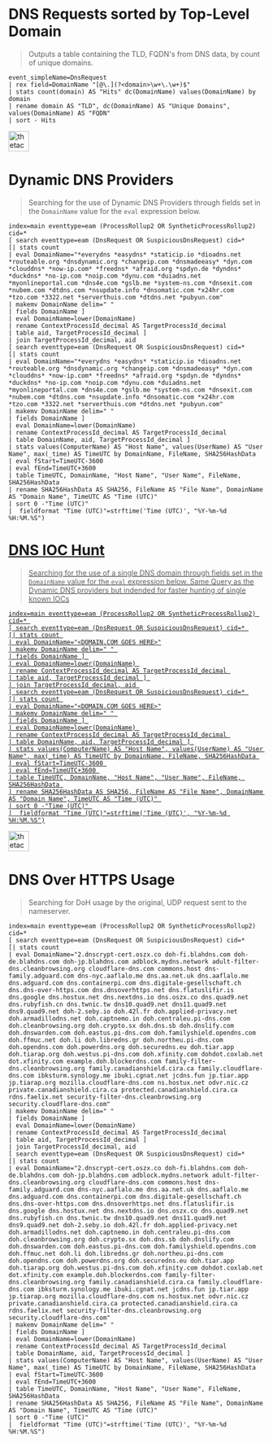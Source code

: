 # DNS Requests sorted by Top-Level Domain

> Outputs a table containing the TLD, FQDN's from DNS data, by count of unique domains.

    event_simpleName=DnsRequest 
    | rex field=DomainName "[@\.](?<domain>\w+\.\w+)$"
    | stats count(domain) AS "Hits" dc(DomainName) values(DomainName) by domain
    | rename domain AS "TLD", dc(DomainName) AS "Unique Domains", values(DomainName) AS "FQDN"
    | sort - Hits

<a href="https://falcon.crowdstrike.com/investigate/events/en-US/app/eam2/search?q=search%20event_simpleName%3DDnsRequest%20%0A%7C%20rex%20field%3DDomainName%20%22%5B%40%5C.%5D(%3F%3Cdomain%3E%5Cw%2B%5C.%5Cw%2B)%24%22%0A%7C%20stats%20count(domain)%20AS%20%22Hits%22%20dc(DomainName)%20values(DomainName)%20by%20domain%0A%7C%20rename%20domain%20AS%20%22TLD%22%2C%20dc(DomainName)%20AS%20%22Unique%20Domains%22%2C%20values(DomainName)%20AS%20%22FQDN%22%0A%7C%20sort%20-%20Hits%20&display.page.search.mode=verbose&dispatch.sample_ratio=1&earliest=-7d%40h&latest=now&display.page.search.tab=statistics&display.general.type=statistics&sid=1600165947.17967">
<img border="0" alt="thetacyber-csfalcon-fqlsearch" src="https://csfalcon.thetadev.services/assets/search.png" height="40"></a>

# Dynamic DNS Providers

> Searching for the use of Dynamic DNS Providers through fields set in the `DomainName` value for the `eval` expression below.

    index=main eventtype=eam (ProcessRollup2 OR SyntheticProcessRollup2) cid=* 
    [ search eventtype=eam (DnsRequest OR SuspiciousDnsRequest) cid=* 
    [| stats count 
    | eval DomainName="*everydns *easydns* *staticip.io *dioadns.net *routeable.org *dnsdynamic.org *changeip.com *dnsmadeeasy* *dyn.com *clouddns* *now-ip.com* *freedns* *afraid.org *spdyn.de *dyndns* *duckdns* *no-ip.com *noip.com *dynu.com *duiadns.net *myonlineportal.com *dns4e.com *gslb.me *system-ns.com *dnsexit.com *nubem.com *dtdns.com *nsupdate.info *dnsomatic.com *x24hr.com *tzo.com *3322.net *serverthuis.com *dtdns.net *pubyun.com"
    | makemv DomainName delim=" " 
    | fields DomainName ] 
    | eval DomainName=lower(DomainName) 
    | rename ContextProcessId_decimal AS TargetProcessId_decimal 
    | table aid, TargetProcessId_decimal ] 
    | join TargetProcessId_decimal, aid 
    [ search eventtype=eam (DnsRequest OR SuspiciousDnsRequest) cid=* 
    [| stats count 
    | eval DomainName="*everydns *easydns* *staticip.io *dioadns.net *routeable.org *dnsdynamic.org *changeip.com *dnsmadeeasy* *dyn.com *clouddns* *now-ip.com* *freedns* *afraid.org *spdyn.de *dyndns* *duckdns* *no-ip.com *noip.com *dynu.com *duiadns.net *myonlineportal.com *dns4e.com *gslb.me *system-ns.com *dnsexit.com *nubem.com *dtdns.com *nsupdate.info *dnsomatic.com *x24hr.com *tzo.com *3322.net *serverthuis.com *dtdns.net *pubyun.com"
    | makemv DomainName delim=" " 
    | fields DomainName ] 
    | eval DomainName=lower(DomainName) 
    | rename ContextProcessId_decimal AS TargetProcessId_decimal 
    | table DomainName, aid, TargetProcessId_decimal ] 
    | stats values(ComputerName) AS "Host Name", values(UserName) AS "User Name", max(_time) AS TimeUTC by DomainName, FileName, SHA256HashData 
    | eval fStart=TimeUTC-3600 
    | eval fEnd=TimeUTC+3600 
    | table TimeUTC, DomainName, "Host Name", "User Name", FileName, SHA256HashData 
    | rename SHA256HashData AS SHA256, FileName AS "File Name", DomainName AS "Domain Name", TimeUTC AS "Time (UTC)" 
    | sort 0 -"Time (UTC)" 
    |  fieldformat "Time (UTC)"=strftime('Time (UTC)', "%Y-%m-%d %H:%M.%S")

<a href="https://falcon.crowdstrike.com/investigate/events/en-US/app/eam2/search?q=search%20event_simpleName%3DDnsRequest%20%0A%7C%20rex%20field%3DDomainName%20%22%5B%40%5C.%5D(%3F%3Cdomain%3E%5Cw%2B%5C.%5Cw%2B)%24%22%0A%7C%20stats%20count(domain)%20AS%20%22Hits%22%20dc(DomainName)%20values(DomainName)%20by%20domainindex%3Dmain%20eventtype%3Deam%20(ProcessRollup2%20OR%20SyntheticProcessRollup2)%20cid%3D*%20%0A%5B%20search%20eventtype%3Deam%20(DnsRequest%20OR%20SuspiciousDnsRequest)%20cid%3D*%20%0A%5B%7C%20stats%20count%20%0A%7C%20eval%20DomainName%3D%22*everydns%20*easydns*%20*staticip.io%20*dioadns.net%20*routeable.org%20*dnsdynamic.org%20*changeip.com%20*dnsmadeeasy*%20*dyn.com%20*clouddns*%20*now-ip.com*%20*freedns*%20*afraid.org%20*spdyn.de%20*dyndns*%20*duckdns*%20*no-ip.com%20*noip.com%20*dynu.com%20*duiadns.net%20*myonlineportal.com%20*dns4e.com%20*gslb.me%20*system-ns.com%20*dnsexit.com%20*nubem.com%20*dtdns.com%20*nsupdate.info%20*dnsomatic.com%20*x24hr.com%20*tzo.com%20*3322.net%20*serverthuis.com%20*dtdns.net%20*pubyun.com%22%0A%7C%20makemv%20DomainName%20delim%3D%22%20%22%20%0A%7C%20fields%20DomainName%20%5D%20%0A%7C%20eval%20DomainName%3Dlower(DomainName)%20%0A%7C%20rename%20ContextProcessId_decimal%20AS%20TargetProcessId_decimal%20%0A%7C%20table%20aid%2C%20TargetProcessId_decimal%20%5D%20%0A%7C%20join%20TargetProcessId_decimal%2C%20aid%20%0A%5B%20search%20eventtype%3Deam%20(DnsRequest%20OR%20SuspiciousDnsRequest)%20cid%3D*%20%0A%5B%7C%20stats%20count%20%0A%7C%20eval%20DomainName%3D%22*everydns%20*easydns*%20*staticip.io%20*dioadns.net%20*routeable.org%20*dnsdynamic.org%20*changeip.com%20*dnsmadeeasy*%20*dyn.com%20*clouddns*%20*now-ip.com*%20*freedns*%20*afraid.org%20*spdyn.de%20*dyndns*%20*duckdns*%20*no-ip.com%20*noip.com%20*dynu.com%20*duiadns.net%20*myonlineportal.com%20*dns4e.com%20*gslb.me%20*system-ns.com%20*dnsexit.com%20*nubem.com%20*dtdns.com%20*nsupdate.info%20*dnsomatic.com%20*x24hr.com%20*tzo.com%20*3322.net%20*serverthuis.com%20*dtdns.net%20*pubyun.com%22%0A%7C%20makemv%20DomainName%20delim%3D%22%20%22%20%0A%7C%20fields%20DomainName%20%5D%20%0A%7C%20eval%20DomainName%3Dlower(DomainName)%20%0A%7C%20rename%20ContextProcessId_decimal%20AS%20TargetProcessId_decimal%20%0A%7C%20table%20DomainName%2C%20aid%2C%20TargetProcessId_decimal%20%5D%20%0A%7C%20stats%20values(ComputerName)%20AS%20%22Host%20Name%22%2C%20values(UserName)%20AS%20%22User%20Name%22%2C%20max(_time)%20AS%20TimeUTC%20by%20DomainName%2C%20FileName%2C%20SHA256HashData%20%0A%7C%20eval%20fStart%3DTimeUTC-3600%20%0A%7C%20eval%20fEnd%3DTimeUTC%2B3600%20%0A%7C%20table%20TimeUTC%2C%20DomainName%2C%20%22Host%20Name%22%2C%20%22User%20Name%22%2C%20FileName%2C%20SHA256HashData%20%0A%7C%20rename%20SHA256HashData%20AS%20SHA256%2C%20FileName%20AS%20%22File%20Name%22%2C%20DomainName%20AS%20%22Domain%20Name%22%2C%20TimeUTC%20AS%20%22Time%20(UTC)%22%20%0A%7C%20sort%200%20-%22Time%20(UTC)%22%20%0A%7C%20%20fieldformat%20%22Time%20(UTC)%22%3Dstrftime(%27Time%20(UTC)%27%2C%20%22%25Y-%25m-%25d%20%25H%3A%25M.%25S%22)%0A%0A%7C%20rename%20domain%20AS%20%22TLD%22%2C%20dc(DomainName)%20AS%20%22Unique%20Domains%22%2C%20values(DomainName)%20AS%20%22FQDN%22%0A%7C%20sort%20-%20Hits%20&display.page.search.mode=verbose&dispatch.sample_ratio=1&earliest=-7d%40h&latest=now&display.page.search.tab=statistics&display.general.type=statistics&sid=1600166016.17968">

# DNS IOC Hunt

> Searching for the use of a single DNS domain through fields set in the `DomainName` value for the `eval` expression below. Same Query as the Dynamic DNS providers but indended for faster hunting of single known IOCs

    index=main eventtype=eam (ProcessRollup2 OR SyntheticProcessRollup2) cid=* 
    [ search eventtype=eam (DnsRequest OR SuspiciousDnsRequest) cid=* 
    [| stats count 
    | eval DomainName="<DOMAIN.COM GOES HERE>"
    | makemv DomainName delim=" " 
    | fields DomainName ] 
    | eval DomainName=lower(DomainName) 
    | rename ContextProcessId_decimal AS TargetProcessId_decimal 
    | table aid, TargetProcessId_decimal ] 
    | join TargetProcessId_decimal, aid 
    [ search eventtype=eam (DnsRequest OR SuspiciousDnsRequest) cid=* 
    [| stats count 
    | eval DomainName="<DOMAIN.COM GOES HERE>"
    | makemv DomainName delim=" " 
    | fields DomainName ] 
    | eval DomainName=lower(DomainName) 
    | rename ContextProcessId_decimal AS TargetProcessId_decimal 
    | table DomainName, aid, TargetProcessId_decimal ] 
    | stats values(ComputerName) AS "Host Name", values(UserName) AS "User Name", max(_time) AS TimeUTC by DomainName, FileName, SHA256HashData 
    | eval fStart=TimeUTC-3600 
    | eval fEnd=TimeUTC+3600 
    | table TimeUTC, DomainName, "Host Name", "User Name", FileName, SHA256HashData 
    | rename SHA256HashData AS SHA256, FileName AS "File Name", DomainName AS "Domain Name", TimeUTC AS "Time (UTC)" 
    | sort 0 -"Time (UTC)" 
    |  fieldformat "Time (UTC)"=strftime('Time (UTC)', "%Y-%m-%d %H:%M.%S")

<a href="https://falcon.crowdstrike.com/investigate/events/en-US/app/eam2/search?earliest=-3d%40h&latest=now&q=search%20index%3Dmain%20eventtype%3Deam%20(ProcessRollup2%20OR%20SyntheticProcessRollup2)%20cid%3D*%20%0A%5B%20search%20eventtype%3Deam%20(DnsRequest%20OR%20SuspiciousDnsRequest)%20cid%3D*%20%0A%5B%7C%20stats%20count%20%0A%7C%20eval%20DomainName%3D%22bussinessfile.notelet.so%22%0A%7C%20makemv%20DomainName%20delim%3D%22%20%22%20%0A%7C%20fields%20DomainName%20%5D%20%0A%7C%20eval%20DomainName%3Dlower(DomainName)%20%0A%7C%20rename%20ContextProcessId_decimal%20AS%20TargetProcessId_decimal%20%0A%7C%20table%20aid%2C%20TargetProcessId_decimal%20%5D%20%0A%7C%20join%20TargetProcessId_decimal%2C%20aid%20%0A%5B%20search%20eventtype%3Deam%20(DnsRequest%20OR%20SuspiciousDnsRequest)%20cid%3D*%20%0A%5B%7C%20stats%20count%20%0A%7C%20eval%20DomainName%3D%22bussinessfile.notelet.so%22%0A%7C%20makemv%20DomainName%20delim%3D%22%20%22%20%0A%7C%20fields%20DomainName%20%5D%20%0A%7C%20eval%20DomainName%3Dlower(DomainName)%20%0A%7C%20rename%20ContextProcessId_decimal%20AS%20TargetProcessId_decimal%20%0A%7C%20table%20DomainName%2C%20aid%2C%20TargetProcessId_decimal%20%5D%20%0A%7C%20stats%20values(ComputerName)%20AS%20%22Host%20Name%22%2C%20values(UserName)%20AS%20%22User%20Name%22%2C%20max(_time)%20AS%20TimeUTC%20by%20DomainName%2C%20FileName%2C%20SHA256HashData%20%0A%7C%20eval%20fStart%3DTimeUTC-3600%20%0A%7C%20eval%20fEnd%3DTimeUTC%2B3600%20%0A%7C%20table%20TimeUTC%2C%20DomainName%2C%20%22Host%20Name%22%2C%20%22User%20Name%22%2C%20FileName%2C%20SHA256HashData%20%0A%7C%20rename%20SHA256HashData%20AS%20SHA256%2C%20FileName%20AS%20%22File%20Name%22%2C%20DomainName%20AS%20%22Domain%20Name%22%2C%20TimeUTC%20AS%20%22Time%20(UTC)%22%20%0A%7C%20sort%200%20-%22Time%20(UTC)%22%20%0A%7C%20%20fieldformat%20%22Time%20(UTC)%22%3Dstrftime(%27Time%20(UTC)%27%2C%20%22%25Y-%25m-%25d%20%25H%3A%25M.%25S%22)&display.page.search.mode=verbose&dispatch.sample_ratio=1&display.page.search.tab=statistics&display.general.type=statistics&sid=1615344224.12482">
<img border="0" alt="thetacyber-csfalcon-fqlsearch" src="https://csfalcon.thetadev.services/assets/search.png" height="40"></a>

# DNS Over HTTPS Usage

> Searching for DoH usage by the original, UDP request sent to the nameserver.

    index=main eventtype=eam (ProcessRollup2 OR SyntheticProcessRollup2) cid=*
    [ search eventtype=eam (DnsRequest OR SuspiciousDnsRequest) cid=*
    [| stats count
    | eval DomainName="2.dnscrypt-cert.oszx.co doh-fi.blahdns.com doh-de.blahdns.com doh-jp.blahdns.com adblock.mydns.network adult-filter-dns.cleanbrowsing.org cloudflare-dns.com commons.host dns-family.adguard.com dns-nyc.aaflalo.me dns.aa.net.uk dns.aaflalo.me dns.adguard.com dns.containerpi.com dns.digitale-gesellschaft.ch dns.dns-over-https.com dns.dnsoverhttps.net dns.flatuslifir.is dns.google dns.hostux.net dns.nextdns.io dns.oszx.co dns.quad9.net dns.rubyfish.cn dns.twnic.tw dns10.quad9.net dns11.quad9.net dns9.quad9.net doh-2.seby.io doh.42l.fr doh.applied-privacy.net doh.armadillodns.net doh.captnemo.in doh.centraleu.pi-dns.com doh.cleanbrowsing.org doh.crypto.sx doh.dns.sb doh.dnslify.com doh.dnswarden.com doh.eastus.pi-dns.com doh.familyshield.opendns.com doh.ffmuc.net doh.li doh.libredns.gr doh.northeu.pi-dns.com doh.opendns.com doh.powerdns.org doh.securedns.eu doh.tiar.app doh.tiarap.org doh.westus.pi-dns.com doh.xfinity.com dohdot.coxlab.net dot.xfinity.com example.doh.blockerdns.com family-filter-dns.cleanbrowsing.org family.canadianshield.cira.ca family.cloudflare-dns.com ibksturm.synology.me ibuki.cgnat.net jcdns.fun jp.tiar.app jp.tiarap.org mozilla.cloudflare-dns.com ns.hostux.net odvr.nic.cz private.canadianshield.cira.ca protected.canadianshield.cira.ca rdns.faelix.net security-filter-dns.cleanbrowsing.org security.cloudflare-dns.com"
    | makemv DomainName delim=" "
    | fields DomainName ]
    | eval DomainName=lower(DomainName)
    | rename ContextProcessId_decimal AS TargetProcessId_decimal
    | table aid, TargetProcessId_decimal ]
    | join TargetProcessId_decimal, aid
    [ search eventtype=eam (DnsRequest OR SuspiciousDnsRequest) cid=*
    [| stats count
    | eval DomainName="2.dnscrypt-cert.oszx.co doh-fi.blahdns.com doh-de.blahdns.com doh-jp.blahdns.com adblock.mydns.network adult-filter-dns.cleanbrowsing.org cloudflare-dns.com commons.host dns-family.adguard.com dns-nyc.aaflalo.me dns.aa.net.uk dns.aaflalo.me dns.adguard.com dns.containerpi.com dns.digitale-gesellschaft.ch dns.dns-over-https.com dns.dnsoverhttps.net dns.flatuslifir.is dns.google dns.hostux.net dns.nextdns.io dns.oszx.co dns.quad9.net dns.rubyfish.cn dns.twnic.tw dns10.quad9.net dns11.quad9.net dns9.quad9.net doh-2.seby.io doh.42l.fr doh.applied-privacy.net doh.armadillodns.net doh.captnemo.in doh.centraleu.pi-dns.com doh.cleanbrowsing.org doh.crypto.sx doh.dns.sb doh.dnslify.com doh.dnswarden.com doh.eastus.pi-dns.com doh.familyshield.opendns.com doh.ffmuc.net doh.li doh.libredns.gr doh.northeu.pi-dns.com doh.opendns.com doh.powerdns.org doh.securedns.eu doh.tiar.app doh.tiarap.org doh.westus.pi-dns.com doh.xfinity.com dohdot.coxlab.net dot.xfinity.com example.doh.blockerdns.com family-filter-dns.cleanbrowsing.org family.canadianshield.cira.ca family.cloudflare-dns.com ibksturm.synology.me ibuki.cgnat.net jcdns.fun jp.tiar.app jp.tiarap.org mozilla.cloudflare-dns.com ns.hostux.net odvr.nic.cz private.canadianshield.cira.ca protected.canadianshield.cira.ca rdns.faelix.net security-filter-dns.cleanbrowsing.org security.cloudflare-dns.com"
    | makemv DomainName delim=" "
    | fields DomainName ]
    | eval DomainName=lower(DomainName)
    | rename ContextProcessId_decimal AS TargetProcessId_decimal
    | table DomainName, aid, TargetProcessId_decimal ]
    | stats values(ComputerName) AS "Host Name", values(UserName) AS "User Name", max(_time) AS TimeUTC by DomainName, FileName, SHA256HashData
    | eval fStart=TimeUTC-3600
    | eval fEnd=TimeUTC+3600
    | table TimeUTC, DomainName, "Host Name", "User Name", FileName, SHA256HashData
    | rename SHA256HashData AS SHA256, FileName AS "File Name", DomainName AS "Domain Name", TimeUTC AS "Time (UTC)"
    | sort 0 -"Time (UTC)"
    |  fieldformat "Time (UTC)"=strftime('Time (UTC)', "%Y-%m-%d %H:%M.%S")     
